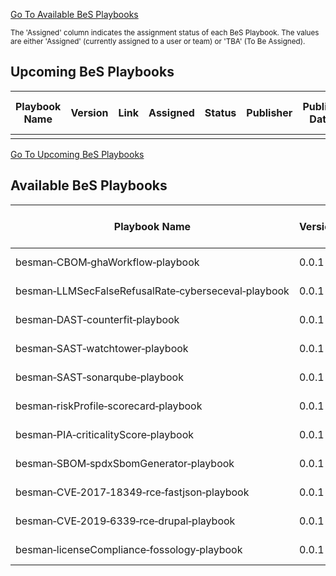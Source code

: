[Go To Available BeS Playbooks](#available-bes-playbooks)


<sub>The 'Assigned' column indicates the assignment status of each BeS Playbook. The values are either 'Assigned' (currently assigned to a user or team) or 'TBA' (To Be Assigned).<sub>


## Upcoming BeS Playbooks

| Playbook Name | Version | Link | Assigned | Status | Publisher | Publish Date | Last Update Date | Notes |
| ------------- | ------- | ---- | -------- | ------ | --------- | ------------ | ---------------- | ----- |
|               |         |      |          |        |           |              |                  |       |


[Go To Upcoming BeS Playbooks](#upcoming-bes-playbooks)
## Available BeS Playbooks

| Playbook Name                                                                   | Version | Link                                                                                                                                               | Status    | Publisher                   | Publish Date | Last Update Date | Notes |
| ------------------------------------------------------------------------------- | ------- | -------------------------------------------------------------------------------------------------------------------------------------------------- | --------- | --------------------------- | ------------ | ---------------- | ----- |
| besman&#8209;CBOM&#8209;ghaWorkflow&#8209;playbook                              | 0.0.1   | [Link](https://github.com/Be-Secure/besecure-playbooks-store/blob/develop/playbooks/besman-CBOM-ghaWorkflow-playbook-0.0.1.sh)                    | Published | BeS&nbsp;Community&nbsp;Lab | 2025-04-21   | 2025-04-21       |       |
| besman&#8209;LLMSecFalseRefusalRate&#8209;cyberseceval&#8209;playbook           | 0.0.1   | [Link](https://github.com/Be-Secure/besecure-playbooks-store/blob/develop/playbooks/besman-LLMSecFalseRefusalRate-cyberseceval-playbook-0.0.1.sh) | Published | BeS&nbsp;Community&nbsp;Lab | 2025-04-21   | 2025-04-21       |       |
| besman&#8209;DAST&#8209;counterfit&#8209;playbook                               | 0.0.1   | [Link](https://github.com/Be-Secure/besecure-playbooks-store/blob/develop/playbooks/besman-counterfit-0.0.1-playbook.sh)                          | Published | BeS&nbsp;Community&nbsp;Lab | 2024-06-12   | 2024-06-12       |       |
| besman&#8209;SAST&#8209;watchtower&#8209;playbook                               | 0.0.1   | [Link](https://github.com/Be-Secure/besecure-playbooks-store/blob/develop/playbooks/besman-watchtower-0.0.1-playbook.sh)                          | Published | BeS&nbsp;Community&nbsp;Lab | 2024-06-12   | 2024-06-12       |       |
| besman&#8209;SAST&#8209;sonarqube&#8209;playbook                                | 0.0.1   | [Link](https://github.com/Be-Secure/besecure-playbooks-store/blob/develop/playbooks/besman-sonarqube-0.0.1-playbook.sh)                           | Published | BeS&nbsp;Community&nbsp;Lab | 2024-05-16   | 2024-05-16       |       |
| besman&#8209;riskProfile&#8209;scorecard&#8209;playbook                         | 0.0.1   | [Link](https://github.com/Be-Secure/besecure-playbooks-store/blob/develop/playbooks/besman-scorecard-0.0.1-playbook.sh)                           | Published | BeS&nbsp;Community&nbsp;Lab | 2024-05-06   | 2024-05-06       |       |
| besman&#8209;PIA&#8209;criticalityScore&#8209;playbook                          | 0.0.1   | [Link](https://github.com/Be-Secure/besecure-playbooks-store/blob/develop/playbooks/besman-criticality_score-0.0.1-playbook.sh)                   | Published | BeS&nbsp;Community&nbsp;Lab | 2024-04-12   | 2024-04-12       |       |
| besman&#8209;SBOM&#8209;spdxSbomGenerator&#8209;playbook                        | 0.0.1   | [Link](https://github.com/Be-Secure/besecure-playbooks-store/blob/develop/playbooks/besman-spdx-sbom-generator-0.0.1-playbook.sh)                 | Published | BeS&nbsp;Community&nbsp;Lab | 2024-02-27   | 2024-02-27       |       |
| besman&#8209;CVE&#8209;2017&#8209;18349&#8209;rce&#8209;fastjson&#8209;playbook | 0.0.1   | [Link](https://github.com/Be-Secure/besecure-playbooks-store/blob/develop/playbooks/besman-CVE-2017-18349-rce-fastjson-playbook.sh)               | Published | BeS&nbsp;Community&nbsp;Lab | 2025-04-20   | 2025-04-20       |       |
| besman&#8209;CVE&#8209;2019&#8209;6339&#8209;rce&#8209;drupal&#8209;playbook    | 0.0.1   | [Link](https://github.com/Be-Secure/besecure-playbooks-store/blob/develop/playbooks/besman-CVE-2019-6339-rce-drupal-playbook.md)                  | Published | BeS&nbsp;Community&nbsp;Lab | 2025-04-20   | 2025-04-20       |       |
| besman&#8209;licenseCompliance&#8209;fossology&#8209;playbook                   | 0.0.1   | [Link](https://github.com/Be-Secure/besecure-playbooks-store/blob/develop/playbooks/besman-fossology-0.0.1-steps.md)                           | Published | BeS&nbsp;Community&nbsp;Lab | 2025-04-21   | 2025-04-21       |       |
